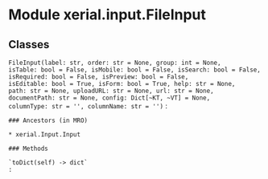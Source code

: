 Module xerial.input.FileInput
=============================

Classes
-------

`FileInput(label: str, order: str = None, group: int = None, isTable: bool = False, isMobile: bool = False, isSearch: bool = False, isRequired: bool = False, isPreview: bool = False, isEditable: bool = True, isForm: bool = True, help: str = None, path: str = None, uploadURL: str = None, url: str = None, documentPath: str = None, config: Dict[~KT, ~VT] = None, columnType: str = '', columnName: str = '')`
:   

    ### Ancestors (in MRO)

    * xerial.Input.Input

    ### Methods

    `toDict(self) ‑> dict`
    :